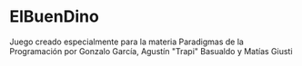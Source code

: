 # ElBuenDino
Juego creado especialmente para la materia Paradigmas de la Programación por Gonzalo García, Agustín "Trapi" Basualdo y Matías Giusti
